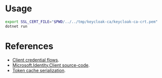 # Usage

```bash
export SSL_CERT_FILE="$PWD/../../tmp/keycloak-ca/keycloak-ca-crt.pem"
dotnet run
```

# References

* [Client credential flows](https://learn.microsoft.com/en-us/entra/msal/dotnet/acquiring-tokens/web-apps-apis/client-credential-flows).
* [Microsoft.Identity.Client source-code](https://github.com/AzureAD/microsoft-authentication-library-for-dotnet/tree/4.60.3/src).
* [Token cache serialization](https://learn.microsoft.com/en-us/entra/msal/dotnet/how-to/token-cache-serialization).
